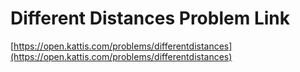 # Different Distances Problem Link
[https://open.kattis.com/problems/differentdistances](https://open.kattis.com/problems/differentdistances)